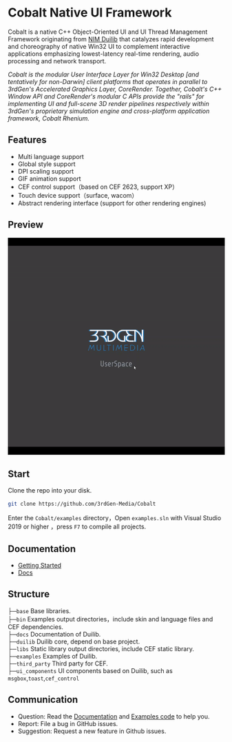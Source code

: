 # Cobalt Native UI Framework

Cobalt is a native C++ Object-Oriented UI and UI Thread Management Framework originating from [NIM Duilib](https://github.com/netease-im/NIM_Duilib_Framework) that catalyzes rapid development and choreography of native Win32 UI to complement interactive applications emphasizing lowest-latency real-time rendering, audio processing and network transport.  

*Cobalt is the modular User Interface Layer for Win32 Desktop [and tentatively for non-Darwin] client platforms that operates in parallel to 3rdGen's Accelerated Graphics Layer, CoreRender. Together, Cobalt's C++ Window API and CoreRender's modular C APIs provide the "rails" for implementing UI and full-scene 3D render pipelines respectively within 3rdGen's proprietary simulation engine and cross-platform application framework, Cobalt Rhenium.* 

## Features

 - Multi language support
 - Global style support
 - DPI scaling support
 - GIF animation support
 - CEF control support（based on CEF 2623, support XP）
 - Touch device support（surface, wacom）
 - Abstract rendering interface (support for other rendering engines)

## Preview

![preview](UserSpace.gif)

## Start

Clone the repo into your disk.

```bash
git clone https://github.com/3rdGen-Media/Cobalt
```

Enter the `Cobalt/examples` directory，Open `examples.sln` with Visual Studio 2019 or higher ，press `F7` to compile all projects.

## Documentation

 - [Getting Started](docs/GETTING-STARTED.md)
 - [Docs](docs/SUMMARY.md)
    
## Structure

├─`base` Base libraries.  
├─`bin` Examples output directories，include skin and language files and CEF dependencies.  
├─`docs` Documentation of Duilib.  
├─`duilib` Duilib core, depend on base project.  
├─`libs` Static library output directories, include CEF static library.  
├─`examples` Examples of Duilib.  
├─`third_party` Third party for CEF.  
├─`ui_components` UI components based on Duilib, such as `msgbox`,`toast`,`cef_control`  

## Communication

 - Question: Read the [Documentation](docs/SUMMARY.md) and [Examples code](examples/README.md) to help you.
 - Report: File a bug in GitHub issues.
 - Suggestion: Request a new feature in Github issues.
